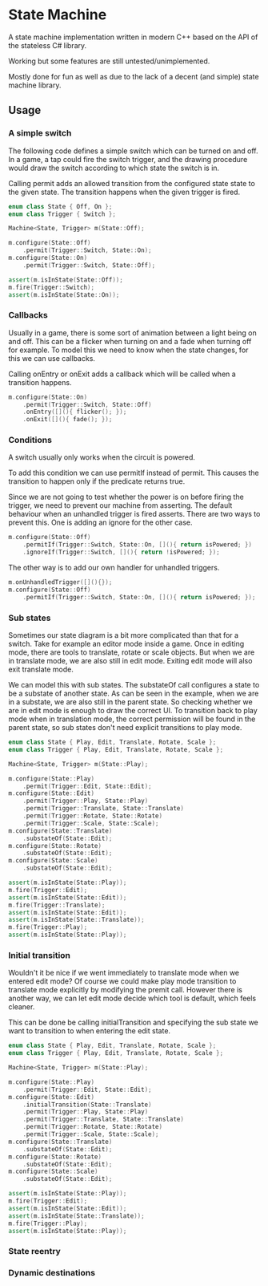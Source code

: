 # State Machine

A state machine implementation written in modern C++ based on the API of the stateless C# library.

Working but some features are still untested/unimplemented.

Mostly done for fun as well as due to the lack of a decent (and simple) state machine library.

## Usage

### A simple switch

The following code defines a simple switch which can be turned on and off. In a game, a tap could fire the switch trigger, and the drawing procedure would draw the switch according to which state the switch is in.

Calling permit adds an allowed transition from the configured state state to the given state. The transition happens when the given trigger is fired.

```cpp
enum class State { Off, On };
enum class Trigger { Switch };

Machine<State, Trigger> m(State::Off);

m.configure(State::Off)
    .permit(Trigger::Switch, State::On);
m.configure(State::On)
    .permit(Trigger::Switch, State::Off);

assert(m.isInState(State::Off));
m.fire(Trigger::Switch);
assert(m.isInState(State::On));
```

### Callbacks

Usually in a game, there is some sort of animation between a light being on and off. This can be a flicker when turning on and a fade when turning off for example. To model this we need to know when the state changes, for this we can use callbacks. 

Calling onEntry or onExit adds a callback which will be called when a transition happens.

```cpp
m.configure(State::On)
    .permit(Trigger::Switch, State::Off)
    .onEntry([](){ flicker(); });
    .onExit([](){ fade(); });
```

### Conditions

A switch usually only works when the circuit is powered.

To add this condition we can use permitIf instead of permit. This causes the transition to happen only if the predicate returns true.

Since we are not going to test whether the power is on before firing the trigger, we need to prevent our machine from asserting. The default behaviour when an unhandled trigger is fired asserts. There are two ways to prevent this. One is adding an ignore for the other case.

```cpp
m.configure(State::Off)
    .permitIf(Trigger::Switch, State::On, [](){ return isPowered; })
    .ignoreIf(Trigger::Switch, [](){ return !isPowered; });
```

The other way is to add our own handler for unhandled triggers.

```cpp
m.onUnhandledTrigger([](){});
m.configure(State::Off)
    .permitIf(Trigger::Switch, State::On, [](){ return isPowered; });
```

### Sub states

Sometimes our state diagram is a bit more complicated than that for a switch. Take for example an editor mode inside a game. Once in editing mode, there are tools to translate, rotate or scale objects. But when we are in translate mode, we are also still in edit mode. Exiting edit mode will also exit translate mode.

We can model this with sub states. The substateOf call configures a state to be a substate of another state. As can be seen in the example, when we are in a substate, we are also still in the parent state. So checking whether we are in edit mode is enough to draw the correct UI. To transition back to play mode when in translation mode, the correct permission will be found in the parent state, so sub states don't need explicit transitions to play mode. 

```cpp
enum class State { Play, Edit, Translate, Rotate, Scale };
enum class Trigger { Play, Edit, Translate, Rotate, Scale };

Machine<State, Trigger> m(State::Play);

m.configure(State::Play)
    .permit(Trigger::Edit, State::Edit);
m.configure(State::Edit)
    .permit(Trigger::Play, State::Play)
    .permit(Trigger::Translate, State::Translate)
    .permit(Trigger::Rotate, State::Rotate)
    .permit(Trigger::Scale, State::Scale);
m.configure(State::Translate)
    .substateOf(State::Edit);
m.configure(State::Rotate)
    .substateOf(State::Edit);
m.configure(State::Scale)
    .substateOf(State::Edit);

assert(m.isInState(State::Play));
m.fire(Trigger::Edit);
assert(m.isInState(State::Edit));
m.fire(Trigger::Translate);
assert(m.isInState(State::Edit));
assert(m.isInState(State::Translate));
m.fire(Trigger::Play);
assert(m.isInState(State::Play));
```

### Initial transition

Wouldn't it be nice if we went immediately to translate mode when we entered edit mode? Of course we could make play mode transition to translate mode explicitly by modifying the premit call. However there is another way, we can let edit mode decide which tool is default, which feels cleaner.

This can be done be calling initialTransition and specifying the sub state we want to transition to when entering the edit state.

```cpp
enum class State { Play, Edit, Translate, Rotate, Scale };
enum class Trigger { Play, Edit, Translate, Rotate, Scale };

Machine<State, Trigger> m(State::Play);

m.configure(State::Play)
    .permit(Trigger::Edit, State::Edit);
m.configure(State::Edit)
    .initialTransition(State::Translate)
    .permit(Trigger::Play, State::Play)
    .permit(Trigger::Translate, State::Translate)
    .permit(Trigger::Rotate, State::Rotate)
    .permit(Trigger::Scale, State::Scale);
m.configure(State::Translate)
    .substateOf(State::Edit);
m.configure(State::Rotate)
    .substateOf(State::Edit);
m.configure(State::Scale)
    .substateOf(State::Edit);

assert(m.isInState(State::Play));
m.fire(Trigger::Edit);
assert(m.isInState(State::Edit));
assert(m.isInState(State::Translate));
m.fire(Trigger::Play);
assert(m.isInState(State::Play));
```

### State reentry

### Dynamic destinations